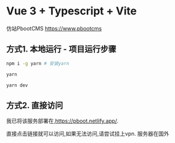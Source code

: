 # Vue 3 + Typescript + Vite

仿站PbootCMS https://www.pbootcms


## 方式1. 本地运行 - 项目运行步骤
```sh
npm i -g yarn # 安装yarn

yarn

yarn dev
```

## 方式2. 直接访问

我已将该服务部署在,https://pboot.netlify.app/.

直接点击链接就可以访问,如果无法访问,请尝试挂上vpn. 服务器在国外